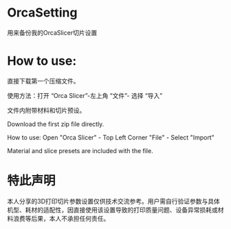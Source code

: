 # OrcaSetting
用来备份我的OrcaSlicer切片设置

# How to use:

直接下载第一个压缩文件。

使用方法：打开 “Orca Slicer”-左上角 “文件”- 选择 “导入”

文件内附带材料和切片预设。

Download the first zip file directly.

How to use: Open "Orca Slicer" - Top Left Corner "File" - Select "Import"

Material and slice presets are included with the file.

# 特此声明
本人分享的3D打印切片参数设置仅供技术交流参考。用户需自行验证参数与具体机型、耗材的适配性，因直接使用该设置导致的打印质量问题、设备异常损耗或材料浪费等后果，本人不承担任何责任。
